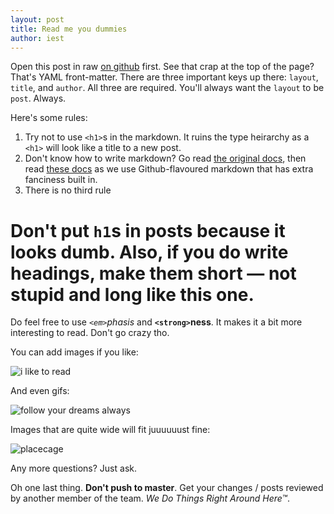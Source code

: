 ```yaml
---
layout: post
title: Read me you dummies
author: iest
---
```


Open this post in raw [on github](https://github.com/Bizzby/bizzby.github.io/blob/master/_posts/2015-01-27-read-me.md) first. See that crap at the top of the page? That's YAML front-matter. There are three important keys up there: `layout`, `title`, and `author`. All three are required. You'll always want the `layout` to be `post`. Always.

Here's some rules:

1. Try not to use `<h1>`s in the markdown. It ruins the type heirarchy as a `<h1>` will look like a title to a new post.
1. Don't know how to write markdown? Go read [the original docs](http://daringfireball.net/projects/markdown/syntax), then read [these docs](https://help.github.com/articles/github-flavored-markdown/) as we use Github-flavoured markdown that has extra fanciness built in.
1. There is no third rule

# Don't put `h1`s in posts because it looks dumb. Also, if you do write headings, make them short — not stupid and long like this one.

Do feel free to use *`<em>`phasis* and **`<strong>`ness**. It makes it a bit more interesting to read. Don't go crazy tho.

You can add images if you like:

![i like to read](http://bukk.it/reading.jpg)

And even gifs:

![follow your dreams always](http://bukk.it/remembermeeeeeeee.gif)

Images that are quite wide will fit juuuuuust fine:

![placecage](http://www.placecage.com/900/700)

Any more questions? Just ask.

Oh one last thing. **Don't push to master**. Get your changes / posts reviewed by another member of the team. _We Do Things Right Around Here™_.
